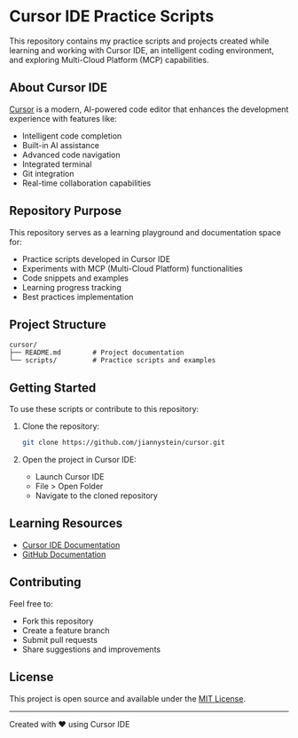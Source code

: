 # Cursor IDE Practice Scripts

This repository contains my practice scripts and projects created while learning and working with Cursor IDE, an intelligent coding environment, and exploring Multi-Cloud Platform (MCP) capabilities.

## About Cursor IDE

[Cursor](https://cursor.sh/) is a modern, AI-powered code editor that enhances the development experience with features like:
- Intelligent code completion
- Built-in AI assistance
- Advanced code navigation
- Integrated terminal
- Git integration
- Real-time collaboration capabilities

## Repository Purpose

This repository serves as a learning playground and documentation space for:
- Practice scripts developed in Cursor IDE
- Experiments with MCP (Multi-Cloud Platform) functionalities
- Code snippets and examples
- Learning progress tracking
- Best practices implementation

## Project Structure

```
cursor/
├── README.md        # Project documentation
└── scripts/         # Practice scripts and examples
```

## Getting Started

To use these scripts or contribute to this repository:

1. Clone the repository:
   ```bash
   git clone https://github.com/jiannystein/cursor.git
   ```

2. Open the project in Cursor IDE:
   - Launch Cursor IDE
   - File > Open Folder
   - Navigate to the cloned repository

## Learning Resources

- [Cursor IDE Documentation](https://cursor.sh/docs)
- [GitHub Documentation](https://docs.github.com)

## Contributing

Feel free to:
- Fork this repository
- Create a feature branch
- Submit pull requests
- Share suggestions and improvements

## License

This project is open source and available under the [MIT License](LICENSE).

---
Created with ❤️ using Cursor IDE